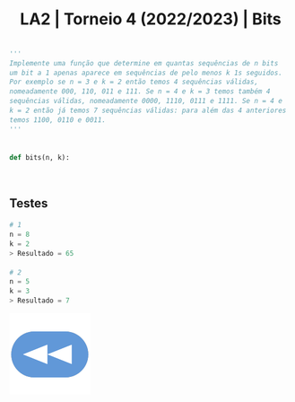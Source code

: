 <h1 style="text-align: center;">LA2 | Torneio 4 (2022/2023) | Bits</h1>

```Python

'''
Implemente uma função que determine em quantas sequências de n bits
um bit a 1 apenas aparece em sequências de pelo menos k 1s seguidos. 
Por exemplo se n = 3 e k = 2 então temos 4 sequências válidas, 
nomeadamente 000, 110, 011 e 111. Se n = 4 e k = 3 temos também 4 
sequências válidas, nomeadamente 0000, 1110, 0111 e 1111. Se n = 4 e 
k = 2 então já temos 7 sequências válidas: para além das 4 anteriores 
temos 1100, 0110 e 0011.
'''


def bits(n, k):

```


<br>


## Testes

```Python
# 1
n = 8
k = 2
> Resultado = 65

# 2
n = 5
k = 3
> Resultado = 7
```

[![retroceder](https://raw.githubusercontent.com/David81820/Recursos-LCC/main/Rewind.png)](https://david81820.github.io/Recursos-LCC/2ano/2sem/LA2/codigo)